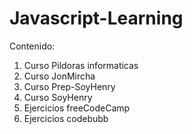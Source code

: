 # Javascript-Learning

Contenido:

1. Curso Pildoras informaticas
2. Curso JonMircha
3. Curso Prep-SoyHenry
4. Curso SoyHenry
5. Ejercicios freeCodeCamp
6. Ejercicios codebubb
